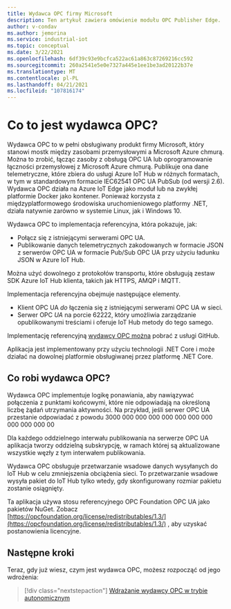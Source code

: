 ```yaml
---
title: Wydawca OPC firmy Microsoft
description: Ten artykuł zawiera omówienie modułu OPC Publisher Edge.
author: v-condav
ms.author: jemorina
ms.service: industrial-iot
ms.topic: conceptual
ms.date: 3/22/2021
ms.openlocfilehash: 6df39c93e9bcfca522ac61a863c87269216cc592
ms.sourcegitcommit: 260a2541e5e0e7327a445e1ee1be3ad20122b37e
ms.translationtype: MT
ms.contentlocale: pl-PL
ms.lasthandoff: 04/21/2021
ms.locfileid: "107816174"
---
```

# <a name="what-is-the-opc-publisher"></a>Co to jest wydawca OPC?

Wydawca OPC to w pełni obsługiwany produkt firmy Microsoft, który stanowi mostk między zasobami przemysłowymi a Microsoft Azure chmurą. Można to zrobić, łącząc zasoby z obsługą OPC UA lub oprogramowanie łączności przemysłowej z Microsoft Azure chmurą. Publikuje ona dane telemetryczne, które zbiera do usługi Azure IoT Hub w różnych formatach, w tym w standardowym formacie IEC62541 OPC UA PubSub (od wersji 2.6). Wydawca OPC działa na Azure IoT Edge jako moduł lub na zwykłej platformie Docker jako kontener. Ponieważ korzysta z międzyplatformowego środowiska uruchomieniowego platformy .NET, działa natywnie zarówno w systemie Linux, jak i Windows 10.

Wydawca OPC to implementacja referencyjna, która pokazuje, jak:

- Połącz się z istniejącymi serwerami OPC UA.
- Publikowanie danych telemetrycznych zakodowanych w formacie JSON z serwerów OPC UA w formacie Pub/Sub OPC UA przy użyciu ładunku JSON w Azure IoT Hub.

Można użyć dowolnego z protokołów transportu, które obsługują zestaw SDK Azure IoT Hub klienta, takich jak HTTPS, AMQP i MQTT.

Implementacja referencyjna obejmuje następujące elementy.

- Klient OPC UA *do* łączenia się z istniejącymi serwerami OPC UA w sieci.
- Serwer OPC *UA* na porcie 62222, który umożliwia zarządzanie opublikowanymi treściami i oferuje IoT Hub metody do tego samego.

Implementację referencyjną [wydawcy OPC można](https://github.com/Azure/iot-edge-opc-publisher) pobrać z usługi GitHub.

Aplikacja jest implementowany przy użyciu technologii .NET Core i może działać na dowolnej platformie obsługiwanej przez platformę .NET Core.

## <a name="what-does-the-opc-publisher-do"></a>Co robi wydawca OPC?

Wydawca OPC implementuje logikę ponawiania, aby nawiązywać połączenia z punktami końcowymi, które nie odpowiadają na określoną liczbę żądań utrzymania aktywności. Na przykład, jeśli serwer OPC UA przestanie odpowiadać z powodu 3000 000 000 000 000 000 000 000 000 000 000 00

Dla każdego oddzielnego interwału publikowania na serwerze OPC UA aplikacja tworzy oddzielną subskrypcję, w ramach której są aktualizowane wszystkie węzły z tym interwałem publikowania.

Wydawca OPC obsługuje przetwarzanie wsadowe danych wysyłanych do IoT Hub w celu zmniejszenia obciążenia sieci. To przetwarzanie wsadowe wysyła pakiet do IoT Hub tylko wtedy, gdy skonfigurowany rozmiar pakietu zostanie osiągnięty.

Ta aplikacja używa stosu referencyjnego OPC Foundation OPC UA jako pakietów NuGet. Zobacz [https://opcfoundation.org/license/redistributables/1.3/](https://opcfoundation.org/license/redistributables/1.3/) , aby uzyskać postanowienia licencyjne.

## <a name="next-steps"></a>Następne kroki
Teraz, gdy już wiesz, czym jest wydawca OPC, możesz rozpocząć od jego wdrożenia:

> [!div class="nextstepaction"]
> [Wdrażanie wydawcy OPC w trybie autonomicznym](tutorial-publisher-deploy-opc-publisher-standalone.md)
